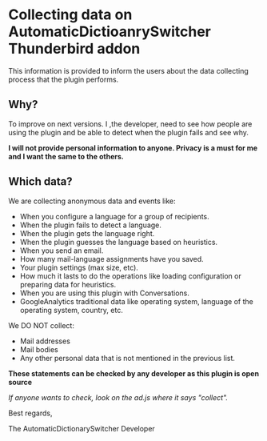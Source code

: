 # Collecting data on AutomaticDictioanrySwitcher Thunderbird addon #

This information is provided to inform the users about the data collecting process that
the plugin performs.

## Why? ##

To improve on next versions. I ,the developer, need to see how people are using the
plugin and be able to detect when the plugin fails and see why.

**I will not provide personal information to anyone. Privacy is a must for me and 
I want the same to the others.**

## Which data? ##

We are collecting anonymous data and events like:
* When you configure a language for a group of recipients.
* When the plugin fails to detect a language.
* When the plugin gets the language right.
* When the plugin guesses the language based on heuristics.
* When you send an email.
* How many mail-language assignments  have you saved.
* Your plugin settings (max size, etc).
* How much it lasts to do the operations like loading configuration or preparing data for heuristics.
* When you are using this plugin with Conversations.
* GoogleAnalytics traditional data like operating system, language of the operating system, country, etc.

We DO NOT collect:
* Mail addresses
* Mail bodies
* Any other personal data that is not mentioned in the previous list.



**These statements can be checked by any developer as this plugin is open source**

_If anyone wants to check, look on the ad.js where it says "collect"._


Best regards,

The AutomaticDictionarySwitcher Developer
